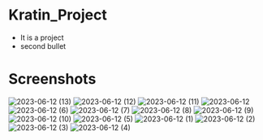 # Kratin_Project
- It is a project
- second bullet

# Screenshots


![2023-06-12 (13)](https://github.com/Akandy786/Kratin_Project/assets/136361122/9394fab2-b522-4424-a905-9aa31561cfba)
![2023-06-12 (12)](https://github.com/Akandy786/Kratin_Project/assets/136361122/ab83f4f7-3631-4c71-ab0f-aa34d05b61de)
![2023-06-12 (11)](https://github.com/Akandy786/Kratin_Project/assets/136361122/38c42fc8-c5e5-4590-a4db-ebb26f081448)
![2023-06-12](https://github.com/Akandy786/Kratin_Project/assets/136361122/53869f5c-78d6-42eb-910e-91f90f461f9b)
![2023-06-12 (6)](https://github.com/Akandy786/Kratin_Project/assets/136361122/e23b0c5c-c3cb-461c-97e3-f5796812d6a8)
![2023-06-12 (7)](https://github.com/Akandy786/Kratin_Project/assets/136361122/74c2dea5-d9c7-48a4-9e95-9b73c6c3a824)
![2023-06-12 (8)](https://github.com/Akandy786/Kratin_Project/assets/136361122/8085b456-a066-4ebb-8bcd-b7bbb813138b)
![2023-06-12 (9)](https://github.com/Akandy786/Kratin_Project/assets/136361122/a3acc908-2397-472d-9448-2cdca393e072)
![2023-06-12 (10)](https://github.com/Akandy786/Kratin_Project/assets/136361122/623cdd38-05f2-4817-acb9-1e91c1d254eb)
![2023-06-12 (5)](https://github.com/Akandy786/Kratin_Project/assets/136361122/83771c32-a7f0-4e6c-bf5d-55f838ed438f)
![2023-06-12 (1)](https://github.com/Akandy786/Kratin_Project/assets/136361122/30185412-a87f-4a74-b3c1-8b153221b266)
![2023-06-12 (2)](https://github.com/Akandy786/Kratin_Project/assets/136361122/ba0cb70f-468f-4ab1-8fdf-fb0ae134b03e)
![2023-06-12 (3)](https://github.com/Akandy786/Kratin_Project/assets/136361122/3afeb791-bc93-46ea-a07d-a15eda2e63bd)
![2023-06-12 (4)](https://github.com/Akandy786/Kratin_Project/assets/136361122/53da0f22-cd3d-4e35-b6c5-654a8ef1a8c0)

